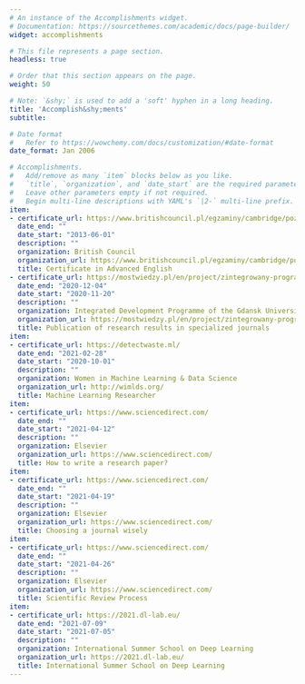 ```yaml
---
# An instance of the Accomplishments widget.
# Documentation: https://sourcethemes.com/academic/docs/page-builder/
widget: accomplishments

# This file represents a page section.
headless: true

# Order that this section appears on the page.
weight: 50

# Note: `&shy;` is used to add a 'soft' hyphen in a long heading.
title: 'Accomplish&shy;ments'
subtitle:

# Date format
#   Refer to https://wowchemy.com/docs/customization/#date-format
date_format: Jan 2006

# Accomplishments.
#   Add/remove as many `item` blocks below as you like.
#   `title`, `organization`, and `date_start` are the required parameters.
#   Leave other parameters empty if not required.
#   Begin multi-line descriptions with YAML's `|2-` multi-line prefix.
item:
- certificate_url: https://www.britishcouncil.pl/egzaminy/cambridge/poziom/advanced
  date_end: ""
  date_start: "2013-06-01"
  description: ""
  organization: British Council
  organization_url: https://www.britishcouncil.pl/egzaminy/cambridge/poziom/advanced
  title: Certificate in Advanced English
- certificate_url: https://mostwiedzy.pl/en/project/zintegrowany-program-rozwoju-politechniki-gdanskiej,570-1
  date_end: "2020-12-04"
  date_start: "2020-11-20"
  description: ""
  organization: Integrated Development Programme of the Gdansk University of Technology
  organization_url: https://mostwiedzy.pl/en/project/zintegrowany-program-rozwoju-politechniki-gdanskiej,570-1
  title: Publication of research results in specialized journals
item:
- certificate_url: https://detectwaste.ml/
  date_end: "2021-02-28"
  date_start: "2020-10-01"
  description: ""
  organization: Women in Machine Learning & Data Science
  organization_url: http://wimlds.org/
  title: Machine Learning Researcher
item:
- certificate_url: https://www.sciencedirect.com/
  date_end: ""
  date_start: "2021-04-12"
  description: ""
  organization: Elsevier
  organization_url: https://www.sciencedirect.com/
  title: How to write a research paper?
item:  
- certificate_url: https://www.sciencedirect.com/
  date_end: ""
  date_start: "2021-04-19"
  description: ""
  organization: Elsevier
  organization_url: https://www.sciencedirect.com/
  title: Choosing a journal wisely
item:  
- certificate_url: https://www.sciencedirect.com/
  date_end: ""
  date_start: "2021-04-26"
  description: ""
  organization: Elsevier
  organization_url: https://www.sciencedirect.com/
  title: Scientific Review Process
item:  
- certificate_url: https://2021.dl-lab.eu/
  date_end: "2021-07-09"
  date_start: "2021-07-05"
  description: ""
  organization: International Summer School on Deep Learning 
  organization_url: https://2021.dl-lab.eu/
  title: International Summer School on Deep Learning 
---
```

